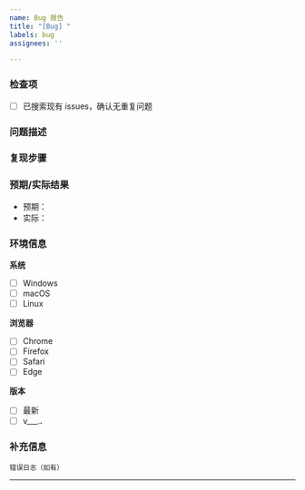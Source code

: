 ```yaml
---
name: Bug 报告
title: "[Bug] "
labels: bug
assignees: ''

---
```


### 检查项
- [ ] 已搜索现有 issues，确认无重复问题

### 问题描述

### 复现步骤

### 预期/实际结果
- 预期：
- 实际：

### 环境信息
**系统**
- [ ] Windows
- [ ] macOS
- [ ] Linux

**浏览器**
- [ ] Chrome
- [ ] Firefox
- [ ] Safari
- [ ] Edge

**版本**
- [ ] 最新
- [ ] v___.___.___

### 补充信息
```log
错误日志（如有）
```

---